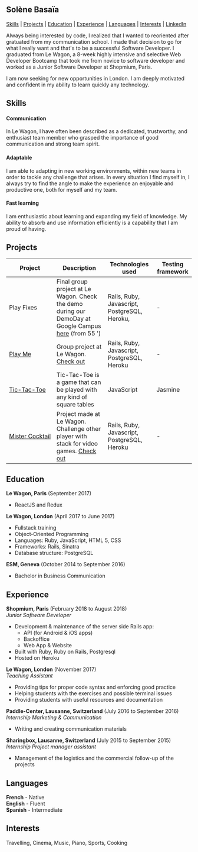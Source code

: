 ## Solène Basaïa

[Skills](#skills) | [Projects](#projects) | [Education](#education) | [Experience](#experience) | [Languages](#languages) | [Interests](#interests) | [LinkedIn](https://www.linkedin.com/in/solène-basaïa-434556b5/)

Always being interested by code, I realized that I wanted to reoriented after gratuated from my communication school. I made that decision to go for what I really want and that's to be a successful Software Developer. I graduated from Le Wagon, a 8-week highly intensive and selective Web Developer Bootcamp that took me from novice to software developer and worked as a Junior Software Developer at Shopmium, Paris. 

I am now seeking for new opportunities in London. I am deeply motivated and confident in my ability to learn quickly any technology.

## Skills

#### Communication

In Le Wagon, I have often been described as a dedicated, trustworthy, and enthusiast team member who grasped the importance of good communication and strong team spirit. 

####  Adaptable  

I am able to adapting in new working environments, within new teams in order to tackle any challenge that arises. In every situation I find myself in, I always try to find the angle to make the experience an enjoyable and productive one, both for myself and my team.

#### Fast learning

I am enthusiastic about learning and expanding my field of knowledge. My ability to absorb and use information efficiently is a capability that I am proud of having. 

## Projects

| Project | Description | Technologies used | Testing framework |
| ------ |  ------ |  ------ |  ------ |
|Play&nbsp;Fixes| Final group project at Le Wagon. Check the demo during our DemoDay at Google Campus [here](https://www.youtube.com/watch?v=xkr4inIoj5I&t=7s&ab_channel=LeWagon) (from 55 ') | Rails, Ruby, Javascript, PostgreSQL, Heroku,  | - |
|[Play&nbsp;Me](https://github.com/Bsolene/play-me)| Group project at Le Wagon. [Check out]( https://play-me-bsolene.herokuapp.com/)| Rails, Ruby, Javascript, PostgreSQL, Heroku | - |
|[Tic-Tac-Toe](https://github.com/Bsolene/Tic-Tac-Toe) | Tic-Tac-Toe is a game that can be played with any kind of square tables | JavaScript | Jasmine|
|[Mister&nbsp;Cocktail](https://github.com/Bsolene/rails-mister-cocktail)| Project made at Le Wagon. Challenge other player with stack for video games. [Check out]( https://play-me-bsolene.herokuapp.com/)| Rails, Ruby, Javascript, PostgreSQL, Heroku | - |

## Education

**Le Wagon, Paris** (September 2017)

- ReactJS and Redux

**Le Wagon, London** (April 2017 to June 2017)

- Fullstack training
- Object-Oriented Programming
- Languages: Ruby, JavaScript, HTML 5, CSS
- Frameworks: Rails, Sinatra
- Database structure: PostgreSQL

**ESM, Geneva** (October 2014 to September 2016)

- Bachelor in Business Communication

## Experience

**Shopmium, Paris** (February 2018 to August 2018)  
_Junior Software Developer_

- Development & maintenance of the server side Rails app:
    - API (for Android & iOS apps)
    - Backoffice
    - Web App & Website
- Built with Ruby, Ruby on Rails, Postgresql
- Hosted on Heroku

**Le Wagon, London** (November 2017)  
_Teaching Assistant_

- Providing tips for proper code syntax and enforcing good practice
- Helping students with the exercises and possible terminal issues
- Providing students with useful resources and documentation

**Paddle-Center, Lausanne, Switzerland** (July 2016 to September 2016)  
_Internship Marketing & Communication_  

- Writing and creating communication materials

**Sharingbox, Lausanne, Switzerland** (July 2015 to September 2015)  
_Internship Project manager assistant_   

- Management of the logistics and the commercial follow-up of the projects

## Languages

**French** - Native  
**English** - Fluent  
**Spanish** - Intermediate

## Interests

Travelling, Cinema, Music, Piano, Sports, Cooking